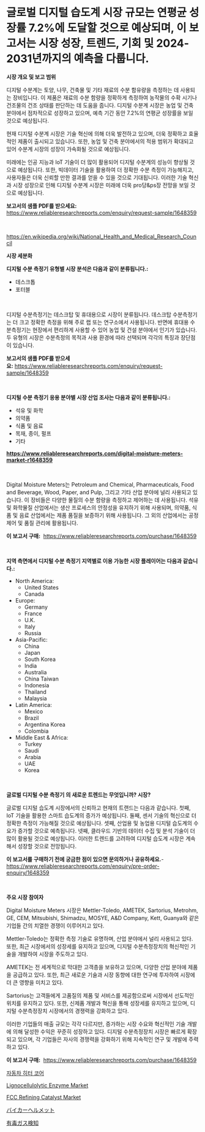 <p><h1>글로벌 디지털 습도계 시장 규모는 연평균 성장률 7.2%에 도달할 것으로 예상되며, 이 보고서는 시장 성장, 트렌드, 기회 및 2024-2031년까지의 예측을 다룹니다.</h1></p><p><strong>시장 개요 및 보고 범위</strong></p>
<p><p>디지털 수분계는 토양, 나무, 건축물 및 기타 재료의 수분 함유량을 측정하는 데 사용되는 장비입니다. 이 제품은 재료의 수분 함량을 정확하게 측정하여 농작물의 수확 시기나 건조물의 건조 상태를 판단하는 데 도움을 줍니다. 디지털 수분계 시장은 농업 및 건축 분야에서 점차적으로 성장하고 있으며, 예측 기간 동안 7.2%의 연평균 성장률을 보일 것으로 예상됩니다.</p><p>현재 디지털 수분계 시장은 기술 혁신에 의해 더욱 발전하고 있으며, 더욱 정확하고 효율적인 제품이 출시되고 있습니다. 또한, 농업 및 건축 분야에서의 적용 범위가 확대되고 있어 수분계 시장의 성장이 가속화될 것으로 예상됩니다.</p><p>미래에는 인공 지능과 IoT 기술이 더 많이 활용되어 디지털 수분계의 성능이 향상될 것으로 예상됩니다. 또한, 빅데이터 기술을 활용하여 더 정확한 수분 측정이 가능해지고, 사용자들은 더욱 신뢰할 만한 결과를 얻을 수 있을 것으로 기대됩니다. 이러한 기술 혁신과 시장 성장으로 인해 디지털 수분계 시장은 미래에 더욱 pro당&ps장 전망을 보일 것으로 예상됩니다.</p></p>
<p><strong>보고서의 샘플 PDF를 받으세요:</strong> <a href="https://www.reliableresearchreports.com/enquiry/request-sample/1648359">https://www.reliableresearchreports.com/enquiry/request-sample/1648359</a></p>
<p>&nbsp;</p>
<p><a href="https://en.wikipedia.org/wiki/National_Health_and_Medical_Research_Council">https://en.wikipedia.org/wiki/National_Health_and_Medical_Research_Council</a></p>
<p><strong>시장 세분화</strong></p>
<p><strong>디지털 수분 측정기 유형별 시장 분석은 다음과 같이 분류됩니다.:</strong></p>
<p><ul><li>데스크톱</li><li>포터블</li></ul></p>
<p>&nbsp;</p>
<p><p>디지털 수분측정기는 데스크탑 및 휴대용으로 시장이 분류됩니다. 데스크탑 수분측정기는 더 크고 정확한 측정을 위해 주로 랩 또는 연구소에서 사용됩니다. 반면에 휴대용 수분측정기는 현장에서 편리하게 사용할 수 있어 농업 및 건설 분야에서 인기가 있습니다. 두 유형의 시장은 수분측정의 목적과 사용 환경에 따라 선택되며 각각의 특징과 장단점이 있습니다.</p></p>
<p><strong>보고서의 샘플 PDF를 받으세요:</strong>&nbsp;<a href="https://www.reliableresearchreports.com/enquiry/request-sample/1648359">https://www.reliableresearchreports.com/enquiry/request-sample/1648359</a></p>
<p>&nbsp;</p>
<p><strong> 디지털 수분 측정기 응용 분야별 시장 산업 조사는 다음과 같이 분류됩니다.:</strong></p>
<p><ul><li>석유 및 화학</li><li>의약품</li><li>식품 및 음료</li><li>목재, 종이, 펄프</li><li>기타</li></ul></p>
<p><strong><a href="https://www.reliableresearchreports.com/digital-moisture-meters-market-r1648359">https://www.reliableresearchreports.com/digital-moisture-meters-market-r1648359</a></strong></p>
<p>&nbsp;</p>
<p><p>Digital Moisture Meters는 Petroleum and Chemical, Pharmaceuticals, Food and Beverage, Wood, Paper, and Pulp, 그리고 기타 산업 분야에 널리 사용되고 있습니다. 이 장비들은 다양한 물질의 수분 함량을 측정하고 제어하는 데 사용됩니다. 석유 및 화학물질 산업에서는 생산 프로세스의 안정성을 유지하기 위해 사용되며, 의약품, 식품 및 음료 산업에서는 제품 품질을 보증하기 위해 사용됩니다. 그 외의 산업에서는 공정 제어 및 품질 관리에 활용됩니다.</p></p>
<p><strong>이 보고서 구매:</strong>&nbsp; <a href="https://www.reliableresearchreports.com/purchase/1648359">https://www.reliableresearchreports.com/purchase/1648359</a></p>
<p>&nbsp;</p>
<p><strong>지역 측면에서 디지털 수분 측정기 지역별로 이용 가능한 시장 플레이어는 다음과 같습니다.:</strong></p>
<p><ul>
    <li>
        North America:
        <ul>
            <li>United States</li>
            <li>Canada</li>
        </ul>
    </li>
    <li>
        Europe:
        <ul>
            <li>Germany</li>
            <li>France</li>
            <li>U.K.</li>
            <li>Italy</li>
            <li>Russia</li>
        </ul>
    </li>
    <li>
        Asia-Pacific:
        <ul>
            <li>China</li>
            <li>Japan</li>
            <li>South Korea</li>
            <li>India</li>
            <li>Australia</li>
            <li>China Taiwan</li>
            <li>Indonesia</li>
            <li>Thailand</li>
            <li>Malaysia</li>
        </ul>
    </li>
    <li>
        Latin America:
        <ul>
            <li>Mexico</li>
            <li>Brazil</li>
            <li>Argentina Korea</li>
            <li>Colombia</li>
        </ul>
    </li>
    <li>
        Middle East & Africa:
        <ul>
            <li>Turkey</li>
            <li>Saudi</li>
            <li>Arabia</li>
            <li>UAE</li>
            <li>Korea</li>
        </ul>
    </li>
    </ul></p>
<p>&nbsp;</p>
<p><strong>글로벌 디지털 수분 측정기 의 새로운 트렌드는 무엇입니까? 시장?</strong></p>
<p><p>글로벌 디지털 습도계 시장에서의 신뢰하고 현재의 트랜드는 다음과 같습니다. 첫째, IoT 기술을 활용한 스마트 습도계의 증가가 예상됩니다. 둘째, 센서 기술의 혁신으로 더 정확한 측정이 가능해질 것으로 예상됩니다. 셋째, 산업용 및 농업용 디지털 습도계의 수요가 증가할 것으로 예측됩니다. 넷째, 클라우드 기반의 데이터 수집 및 분석 기술이 더 많이 활용될 것으로 예상됩니다. 이러한 트렌드를 고려하여 디지털 습도계 시장은 계속해서 성장할 것으로 전망됩니다.</p></p>
<p><strong>이 보고서를 구매하기 전에 궁금한 점이 있으면 문의하거나 공유하세요.</strong>- <a href="https://www.reliableresearchreports.com/enquiry/pre-order-enquiry/1648359">https://www.reliableresearchreports.com/enquiry/pre-order-enquiry/1648359</a></p>
<p>&nbsp;</p>
<p><strong>주요 시장 참여자</strong></p>
<p><p>Digital Moisture Meters 시장은 Mettler-Toledo, AMETEK, Sartorius, Metrohm, GE, CEM, Mitsubishi, Shimadzu, MOSYE, A&D Company, Kett, Guanya와 같은 기업들 간의 치열한 경쟁이 이루어지고 있다.</p><p>Mettler-Toledo는 정확한 측정 기술로 유명하며, 산업 분야에서 널리 사용되고 있다. 또한, 최근 시장에서의 성장세를 유지하고 있으며, 디지털 수분측정장치의 혁신적인 기술을 개발하여 시장을 주도하고 있다.</p><p>AMETEK는 전 세계적으로 막대한 고객층을 보유하고 있으며, 다양한 산업 분야에 제품을 공급하고 있다. 또한, 최근 새로운 기술과 시장 동향에 대한 연구에 투자하여 시장에 더 큰 영향을 미치고 있다.</p><p>Sartorius는 고객들에게 고품질의 제품 및 서비스를 제공함으로써 시장에서 선도적인 위치를 유지하고 있다. 또한, 신제품 개발과 혁신을 통해 성장세를 유지하고 있으며, 디지털 수분측정장치 시장에서의 경쟁력을 강화하고 있다.</p><p>이러한 기업들의 매출 규모는 각각 다르지만, 증가하는 시장 수요와 혁신적인 기술 개발에 의해 달성한 수익은 꾸준히 성장하고 있다. 디지털 수분측정장치 시장은 빠르게 확장되고 있으며, 각 기업들은 자사의 경쟁력을 강화하기 위해 지속적인 연구 및 개발에 주력하고 있다.</p></p>
<p><strong>이 보고서 구매:</strong>&nbsp;&nbsp;<a href="https://www.reliableresearchreports.com/purchase/1648359">https://www.reliableresearchreports.com/purchase/1648359</a></p>
<p><p><a href="https://github.com/shampaakter36/Market-Research-Report-List-2/blob/main/879634428160.md">자동차 히터 코어</a></p><p><a href="https://github.com/heatherogden68774/Market-Research-Report-List-1/blob/main/lignocellulolytic-enzyme-market.md">Lignocellulolytic Enzyme Market</a></p><p><a href="https://github.com/valeriecruz651/Market-Research-Report-List-1/blob/main/fcc-refining-catalyst-market.md">FCC Refining Catalyst Market</a></p><p><a href="https://github.com/TerrellConn/Market-Research-Report-List-2/blob/main/211586320620.md">バイカーヘルメット</a></p><p><a href="https://github.com/RandallRunte2023/Market-Research-Report-List-2/blob/main/940989020621.md">有毒ガス検知</a></p></p>